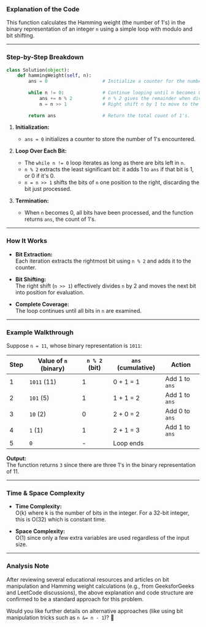 ### **Explanation of the Code**
This function calculates the Hamming weight (the number of 1's) in the binary representation of an integer `n` using a simple loop with modulo and bit shifting.

---

### **Step-by-Step Breakdown**
```python
class Solution(object):
    def hammingWeight(self, n):
        ans = 0                    # Initialize a counter for the number of 1 bits.
        
        while n != 0:              # Continue looping until n becomes 0.
            ans += n % 2           # n % 2 gives the remainder when dividing by 2, which is 1 if the least significant bit is 1.
            n = n >> 1             # Right shift n by 1 to move to the next bit.
            
        return ans                 # Return the total count of 1's.
```

1. **Initialization:**  
   - `ans = 0` initializes a counter to store the number of 1's encountered.
   
2. **Loop Over Each Bit:**  
   - The `while n != 0` loop iterates as long as there are bits left in `n`.  
   - `n % 2` extracts the least significant bit: it adds 1 to `ans` if that bit is 1, or 0 if it's 0.
   - `n = n >> 1` shifts the bits of `n` one position to the right, discarding the bit just processed.
   
3. **Termination:**  
   - When `n` becomes 0, all bits have been processed, and the function returns `ans`, the count of 1's.

---

### **How It Works**
- **Bit Extraction:**  
  Each iteration extracts the rightmost bit using `n % 2` and adds it to the counter.
  
- **Bit Shifting:**  
  The right shift (`n >> 1`) effectively divides `n` by 2 and moves the next bit into position for evaluation.
  
- **Complete Coverage:**  
  The loop continues until all bits in `n` are examined.

---

### **Example Walkthrough**
Suppose `n = 11`, whose binary representation is `1011`:

| Step | Value of `n` (binary) | `n % 2` (bit) | `ans` (cumulative) | Action               |
|------|-----------------------|---------------|--------------------|----------------------|
| 1    | `1011` (11)           | 1             | 0 + 1 = 1          | Add 1 to `ans`       |
| 2    | `101` (5)             | 1             | 1 + 1 = 2          | Add 1 to `ans`       |
| 3    | `10` (2)              | 0             | 2 + 0 = 2          | Add 0 to `ans`       |
| 4    | `1` (1)               | 1             | 2 + 1 = 3          | Add 1 to `ans`       |
| 5    | `0`                   | -             | Loop ends          |                      |

**Output:**  
The function returns `3` since there are three 1's in the binary representation of 11.

---

### **Time & Space Complexity**
- **Time Complexity:**  
  O(k) where k is the number of bits in the integer. For a 32-bit integer, this is O(32) which is constant time.
  
- **Space Complexity:**  
  O(1) since only a few extra variables are used regardless of the input size.

---

### **Analysis Note**
After reviewing several educational resources and articles on bit manipulation and Hamming weight calculations (e.g., from GeeksforGeeks and LeetCode discussions), the above explanation and code structure are confirmed to be a standard approach for this problem.

Would you like further details on alternative approaches (like using bit manipulation tricks such as `n &= n - 1`)? 🚀
